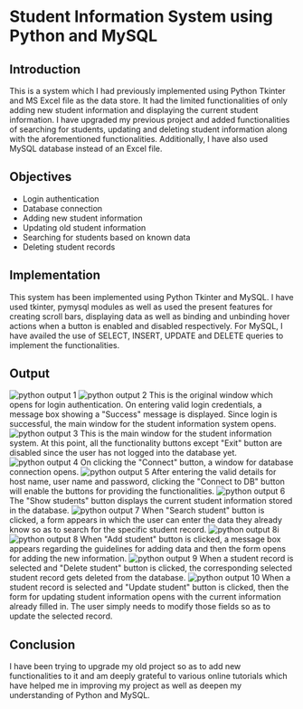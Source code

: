 # Student Information System using Python and MySQL
## Introduction
This is a system which I had previously implemented using Python Tkinter and MS Excel file as the data store. It had the limited functionalities of only adding new student information and displaying the current student information.
I have upgraded my previous project and added functionalities of searching for students, updating and deleting student information along with the aforementioned functionalities. Additionally, I have also used MySQL database instead of an Excel file.
## Objectives
- Login authentication
- Database connection
- Adding new student information
- Updating old student information
- Searching for students based on known data
- Deleting student records
## Implementation
This system has been implemented using Python Tkinter and MySQL.
I have used tkinter, pymysql modules as well as used the present features for creating scroll bars, displaying data as well as binding and unbinding hover actions when a button is enabled and disabled respectively.
For MySQL, I have availed the use of SELECT, INSERT, UPDATE and DELETE queries to implement the functionalities.
## Output
![python output 1](https://github.com/user-attachments/assets/c908c662-18bf-4444-8a8b-68f25346f69b)
![python output 2](https://github.com/user-attachments/assets/4c23966b-7b20-4b31-bdc4-ecf345693513)
This is the original window which opens for login authentication. On entering valid login credentials, a message box showing a "Success" message is displayed.
Since login is successful, the main window for the student information system opens.
![python output 3](https://github.com/user-attachments/assets/dd1ab195-eee7-47d1-89ed-074e7e1ca702)
This is the main window for the student information system. At this point, all the functionality buttons except "Exit" button are disabled since the user has not logged into the database yet.
![python output 4](https://github.com/user-attachments/assets/64cc0471-cb2d-4b50-a866-ea9e500666f8)
On clicking the "Connect" button, a window for database connection opens.
![python output 5](https://github.com/user-attachments/assets/09594435-d840-43e5-82cc-c6a20d5fd503)
After entering the valid details for host name, user name and password, clicking the "Connect to DB" button will enable the buttons for providing the functionalities.
![python output 6](https://github.com/user-attachments/assets/b868f871-34cc-4954-aef3-7c7956ce5356)
The "Show students" button displays the current student information stored in the database.
![python output 7](https://github.com/user-attachments/assets/7983a786-8969-4cac-89e4-a5a98032925d)
When "Search student" button is clicked, a form appears in which the user can enter the data they already know so as to search for the specific student record.
![python output 8i](https://github.com/user-attachments/assets/02598cf5-91e0-4d00-8e8d-a71a085030bd)
![python output 8](https://github.com/user-attachments/assets/4027d842-a10e-49f2-973d-c99b4fd61f60)
When "Add student" button is clicked, a message box appears regarding the guidelines for adding data and then the form opens for adding the new information.
![python output 9](https://github.com/user-attachments/assets/493eac23-632b-43c6-b430-7ea4274ba497)
When a student record is selected and "Delete student" button is clicked, the corresponding selected student record gets deleted from the database.
![python output 10](https://github.com/user-attachments/assets/228acd2b-6460-41a0-86b0-dcb7d7ee0e83)
When a student record is selected and "Update student" button is clicked, then the form for updating student information opens with the current information already filled in. The user simply needs to modify those fields so as to update the selected record.
## Conclusion
I have been trying to upgrade my old project so as to add new functionalities to it and am deeply grateful to various online tutorials which have helped me in improving my project as well as deepen my understanding of Python and MySQL.
